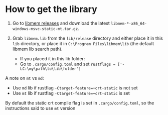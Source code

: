 # How to get the library

1. Go to [libmem releases](https://github.com/rdbo/libmem/releases) and download the latest `libmem-*-x86_64-windows-msvc-static-mt.tar.gz`.

2. Grab `libmem.lib` from the `lib/release` directory and either place it in this `lib` directory, or place it in `C:\Program Files\libmem\lib` (the default libmem lib search path).
    - If you placed it in this lib folder:
    - Go to `.cargo/config.toml` and set `rustflags = ['-LC:\my\path\to\lib\folder']`

A note on `mt` vs `md`:
- Use `md` lib if rustflag `-Ctarget-feature=+crt-static` is not set
- Use `mt` lib if rustflag `-Ctarget-feature=+crt-static` is set

By default the static crt compile flag is set in `.cargo/config.toml`, so the instructions said to use `mt` version
